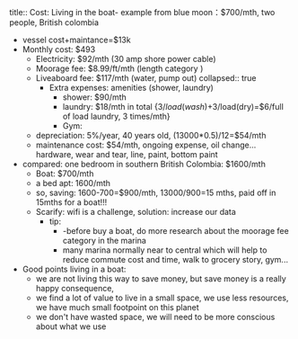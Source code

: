 title:: Cost: Living in the boat- example from blue moon：$700/mth, two people, British colombia

- vessel cost+maintance=$13k
- Monthly cost: $493
	- Electricity: $92/mth (30 amp shore power cable)
	- Moorage fee: $8.99/ft/mth (length category )
	- Liveaboard fee: $117/mth (water, pump out)
	  collapsed:: true
		- Extra expenses: amenities (shower, laundry)
			- shower:  $90/mth
			- laundry: $18/mth in total {$3/load (wash)+$3/load(dry)=$6/full of load laundry,  3 times/mth}
			- Gym:
	- depreciation:  5%/year, 40 years old, (13000*0.5)/12=$54/mth
	- maintenance cost: $54/mth, ongoing expense, oil change... hardware, wear and tear, line, paint, bottom paint
- compared:  one bedroom in southern British Colombia: $1600/mth
	- Boat: $700/mth
	- a bed apt: 1600/mth
	- so, saving: 1600-700=$900/mth, 13000/900=15 mths, paid off in 15mths for a boat!!!
	- Scarify: wifi is a challenge, solution: increase our data
		- tip:
			- -before buy a boat, do more research about the moorage fee category in the marina
			- many marina normally near to central which will help to reduce commute cost and time, walk to grocery story, gym...
- Good points living in a boat:
	- we are not living this way to save money, but save money is a really happy consequence,
	- we find a lot of value to live in a small space, we use less resources,  we have much small footpoint on this planet
	- we don't have wasted space, we will need to be more conscious about what we use